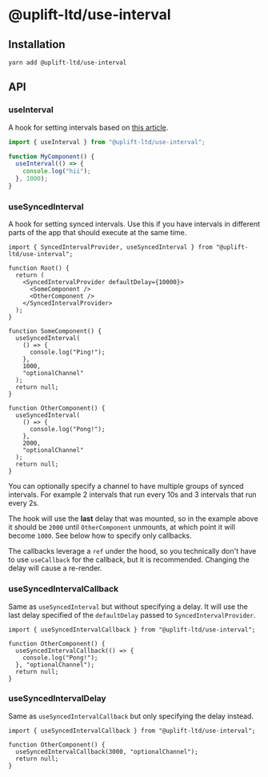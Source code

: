 # @uplift-ltd/use-interval

## Installation

    yarn add @uplift-ltd/use-interval

## API

### useInterval

A hook for setting intervals based on
[this article](https://overreacted.io/making-setinterval-declarative-with-react-hooks/).

```ts
import { useInterval } from "@uplift-ltd/use-interval";

function MyComponent() {
  useInterval(() => {
    console.log("hii");
  }, 1000);
}
```

### useSyncedInterval

A hook for setting synced intervals. Use this if you have intervals in different parts of the app
that should execute at the same time.

```tsx
import { SyncedIntervalProvider, useSyncedInterval } from "@uplift-ltd/use-interval";

function Root() {
  return (
    <SyncedIntervalProvider defaultDelay={10000}>
      <SomeComponent />
      <OtherComponent />
    </SyncedIntervalProvider>
  );
}

function SomeComponent() {
  useSyncedInterval(
    () => {
      console.log("Ping!");
    },
    1000,
    "optionalChannel"
  );
  return null;
}

function OtherComponent() {
  useSyncedInterval(
    () => {
      console.log("Pong!");
    },
    2000,
    "optionalChannel"
  );
  return null;
}
```

You can optionally specify a channel to have multiple groups of synced intervals. For example 2
intervals that run every 10s and 3 intervals that run every 2s.

The hook will use the **last** delay that was mounted, so in the example above it should be `2000`
until `OtherComponent` unmounts, at which point it will become `1000`. See below how to specify only
callbacks.

The callbacks leverage a `ref` under the hood, so you technically don't have to use `useCallback`
for the callback, but it is recommended. Changing the delay will cause a re-render.

### useSyncedIntervalCallback

Same as `useSyncedInterval` but without specifying a delay. It will use the last delay specified of
the `defaultDelay` passed to `SyncedIntervalProvider`.

```tsx
import { useSyncedIntervalCallback } from "@uplift-ltd/use-interval";

function OtherComponent() {
  useSyncedIntervalCallback(() => {
    console.log("Pong!");
  }, "optionalChannel");
  return null;
}
```

### useSyncedIntervalDelay

Same as `useSyncedIntervalCallback` but only specifying the delay instead.

```tsx
import { useSyncedIntervalCallback } from "@uplift-ltd/use-interval";

function OtherComponent() {
  useSyncedIntervalCallback(3000, "optionalChannel");
  return null;
}
```
